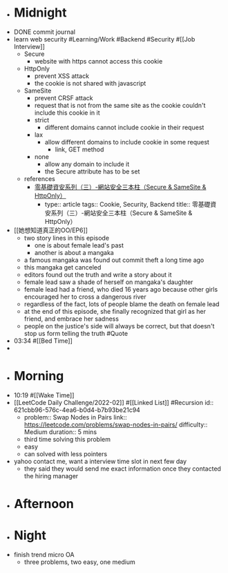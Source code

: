- # Midnight
- DONE commit journal
- learn web security #Learning/Work #Backend #Security #[[Job Interview]]
	- Secure
		- website with https cannot access this cookie
	- HttpOnly
		- prevent XSS attack
		- the cookie is not shared with javascript
	- SameSite
		- prevent CRSF attack
		- request that is not from the same site as the cookie couldn't include this cookie in it
		- strict
			- different domains cannot include cookie in their request
		- lax
			- allow different domains to include cookie in some request
				- link, GET method
		- none
			- allow any domain to include it
			- the Secure attribute has to be set
	- references
		- [零基礎資安系列（三）-網站安全三本柱（Secure & SameSite & HttpOnly）](https://tech-blog.cymetrics.io/posts/jo/zerobased-secure-samesite-httponly/)
			- type:: article
			  tags:: Cookie, Security, Backend
			  title:: 零基礎資安系列（三）-網站安全三本柱（Secure & SameSite & HttpOnly）
- [[她想知道真正的OO/EP6]]
	- two story lines in this episode
		- one is about female lead's past
		- another is about a mangaka
	- a famous mangaka was found out commit theft a long time ago
	- this mangaka get canceled
	- editors found out the truth and write a story about it
	- female lead saw a shade of herself on mangaka's daughter
	- female lead had a friend, who died 16 years ago because other girls encouraged her to cross a dangerous river
	- regardless of the fact, lots of people blame the death on female lead
	- at the end of this episode, she finally recognized that girl as her friend, and embrace her sadness
	- people on the justice's side will always be correct, but that doesn't stop us form telling the truth #Quote
- 03:34 #[[Bed Time]]
-
- # Morning
- 10:19 #[[Wake Time]]
- [[LeetCode Daily Challenge/2022-02]] #[[Linked List]] #Recursion
  id:: 621cbb96-576c-4ea6-b0d4-b7b93be21c94
	- problem:: Swap Nodes in Pairs
	  link:: https://leetcode.com/problems/swap-nodes-in-pairs/
	  difficulty:: Medium
	  duration:: 5 mins
	- third time solving this problem
	- easy
	- can solved with less pointers
- yahoo contact me, want a interview time slot in next few day
	- they said they would send me exact information once they contacted the hiring manager
- # Afternoon
- # Night
- finish trend micro OA
	- three problems, two easy, one medium